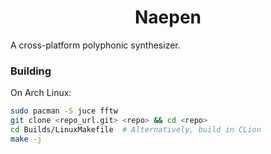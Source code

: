 <h1 align="center">Naepen</h1>

A cross-platform polyphonic synthesizer.

### Building

On Arch Linux:

```bash
sudo pacman -S juce fftw
git clone <repo_url.git> <repo> && cd <repo>
cd Builds/LinuxMakefile  # Alternatively, build in CLion
make -j
```
